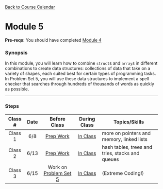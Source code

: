 [Back to Course Calendar](../../..)
# Module 5

**Pre-reqs:** You should have completed [Module 4](../module4)

### Synopsis 

In this module, you will learn how to combine `struct`s and `array`s in different combinations to create data structures: collections of data that take on a variety of shapes, each suited best for certain types of programming tasks. In Problem Set 5, you will use these data structures to implement a spell checker that searches through hundreds of thousands of words as quickly as possible.

*** 

### Steps

Class # | Date | Before Class | During Class | Topics/Skills
:------:|:----:|:------------:|:------------:|-----------------------|
Class 1 | 6/8 | [Prep Work](./materials/class1-prep) | [In Class](./materials/class1) | more on pointers and memory, linked lists |
Class 2 | 6/13 | [Prep Work](./materials/class2-prep) | [In Class](./materials/class2) | hash tables, trees and tries, stacks and queues |
Class 3 | 6/15 | Work on [Problem Set 5](./materials/problem-set) | [In Class](./materials/class3) | (Extreme Coding!) |
